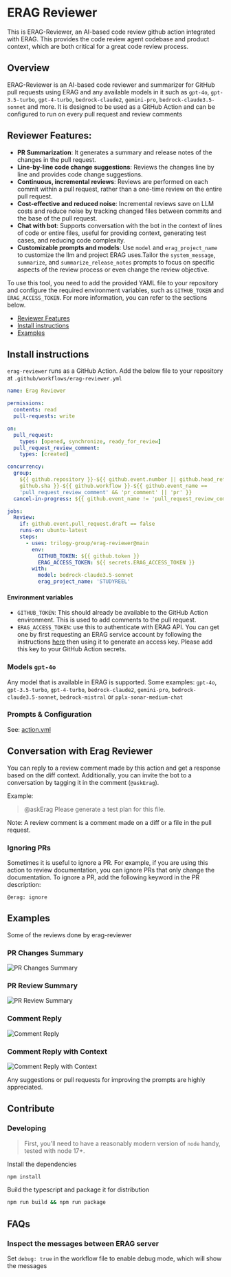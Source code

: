 # ERAG Reviewer

This is ERAG-Reviewer, an AI-based code review github action integrated with ERAG. This provides the code review agent codebase and product context, which are both critical for a great code review process.

## Overview

ERAG-Reviewer is an AI-based code reviewer and summarizer for
GitHub pull requests using ERAG and any available models in it such as `gpt-4o`, `gpt-3.5-turbo`, `gpt-4-turbo`, `bedrock-claude2`, `gemini-pro`, 
`bedrock-claude3.5-sonnet` and more.
It is designed to be used as a GitHub Action and can be configured to run on every pull request and review comments

## Reviewer Features:

- **PR Summarization**: It generates a summary and release notes of the changes
  in the pull request.
- **Line-by-line code change suggestions**: Reviews the changes line by line and
  provides code change suggestions.
- **Continuous, incremental reviews**: Reviews are performed on each commit
  within a pull request, rather than a one-time review on the entire pull
  request.
- **Cost-effective and reduced noise**: Incremental reviews save on LLM costs
  and reduce noise by tracking changed files between commits and the base of the
  pull request.
- **Chat with bot**: Supports conversation with the bot in the context of lines
  of code or entire files, useful for providing context, generating test cases,
  and reducing code complexity.
- **Customizable prompts and models**: Use `model` and `erag_project_name` to 
  customize the llm and project ERAG uses.Tailor the `system_message`, `summarize`, 
  and `summarize_release_notes` prompts to focus on specific aspects of the review
  process or even change the review objective.

To use this tool, you need to add the provided YAML file to your repository and
configure the required environment variables, such as `GITHUB_TOKEN` and
`ERAG_ACCESS_TOKEN`. For more information, you can refer to the sections below.

- [Reviewer Features](#reviewer-features)
- [Install instructions](#install-instructions)
- [Examples](#examples)

## Install instructions

`erag-reviewer` runs as a GitHub Action. Add the below file to your repository
at `.github/workflows/erag-reviewer.yml`

```yaml
name: Erag Reviewer

permissions:
  contents: read
  pull-requests: write

on:
  pull_request:
    types: [opened, synchronize, ready_for_review]
  pull_request_review_comment:
    types: [created]

concurrency:
  group:
    ${{ github.repository }}-${{ github.event.number || github.head_ref ||
    github.sha }}-${{ github.workflow }}-${{ github.event_name ==
    'pull_request_review_comment' && 'pr_comment' || 'pr' }}
  cancel-in-progress: ${{ github.event_name != 'pull_request_review_comment' }}

jobs:
  Review:
    if: github.event.pull_request.draft == false
    runs-on: ubuntu-latest
    steps:
      - uses: trilogy-group/erag-reviewer@main
        env:
          GITHUB_TOKEN: ${{ github.token }}
          ERAG_ACCESS_TOKEN: ${{ secrets.ERAG_ACCESS_TOKEN }}
        with:
          model: bedrock-claude3.5-sonnet
          erag_project_name: 'STUDYREEL'

```

#### Environment variables

- `GITHUB_TOKEN`: This should already be available to the GitHub Action
  environment. This is used to add comments to the pull request.
- `ERAG_ACCESS_TOKEN`: use this to authenticate with ERAG API. You can get one
  by first requesting an ERAG service account by following the instructions 
  [here](https://erag.trilogy.com/docs/guides/obtaining-an-access-token/)
  then using it to generate an access key. Please add this key to your GitHub Action 
  secrets.

### Models `gpt-4o`

Any model that is available in ERAG is supported. Some examples:
`gpt-4o`, `gpt-3.5-turbo`, `gpt-4-turbo`, `bedrock-claude2`, `gemini-pro`, `bedrock-claude3.5-sonnet`, `bedrock-mistral` or `pplx-sonar-medium-chat`

### Prompts & Configuration

See: [action.yml](./action.yml)

## Conversation with Erag Reviewer

You can reply to a review comment made by this action and get a response based
on the diff context. Additionally, you can invite the bot to a conversation by
tagging it in the comment (`@askErag`).

Example:

> @askErag Please generate a test plan for this file.

Note: A review comment is a comment made on a diff or a file in the pull
request.

### Ignoring PRs

Sometimes it is useful to ignore a PR. For example, if you are using this action
to review documentation, you can ignore PRs that only change the documentation.
To ignore a PR, add the following keyword in the PR description:

```text
@erag: ignore
```

## Examples

Some of the reviews done by erag-reviewer

### PR Changes Summary
![PR Changes Summary](./docs/images/erag-changes-summary.png)

### PR Review Summary
![PR Review Summary](./docs/images/erag-review-summary.png)

### Comment Reply
![Comment Reply](./docs/images/erag-comment-reply.png)

### Comment Reply with Context
![Comment Reply with Context](./docs/images/erag-review-comment-with-sr-context.png)

Any suggestions or pull requests for improving the prompts are highly
appreciated.

## Contribute

### Developing

> First, you'll need to have a reasonably modern version of `node` handy, tested
> with node 17+.

Install the dependencies

```bash
npm install
```

Build the typescript and package it for distribution

```bash
npm run build && npm run package
```

## FAQs

### Inspect the messages between ERAG server

Set `debug: true` in the workflow file to enable debug mode, which will show the
messages
